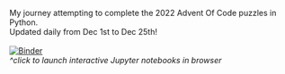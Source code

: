 My journey attempting to complete the 2022 Advent Of Code puzzles in Python.<br>
Updated daily from Dec 1st to Dec 25th!<br><br>
[![Binder](https://mybinder.org/badge_logo.svg)](https://mybinder.org/v2/gh/alandavidgrunberg/AdventOfCode2022/HEAD)<br>
<i>^click to launch interactive Jupyter notebooks in browser</i>
